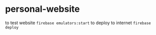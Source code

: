 # personal-website

to test website `firebase emulators:start` 
to deploy to internet `firebase deploy`